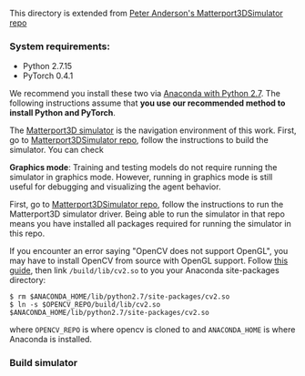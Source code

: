 
This directory is extended from [Peter Anderson's Matterport3DSimulator repo](https://github.com/peteanderson80/Matterport3DSimulator)

### System requirements:
* Python 2.7.15
* PyTorch 0.4.1 

We recommend you install these two via [Anaconda with Python 2.7](https://www.anaconda.com/download/#linux). 
The following instructions assume that **you use our recommended method to install Python and PyTorch**. 

The [Matterport3D simulator](https://github.com/peteanderson80/Matterport3DSimulator) is the navigation environment of this work. 
First, go to [Matterport3DSimulator repo](https://github.com/peteanderson80/Matterport3DSimulator), follow the instructions to build the simulator. You can check 

**Graphics mode**: Training and testing models do not require running the simulator in graphics mode. However, running in graphics mode is still useful for debugging and visualizing the agent behavior. 

First, go to [Matterport3DSimulator repo](https://github.com/peteanderson80/Matterport3DSimulator), follow the instructions to run the Matterport3D simulator driver. Being able to run the simulator in that repo means you have installed all packages required for running the simulator in this repo. 

If you encounter an error saying "OpenCV does not support OpenGL", you may have to install OpenCV from source with OpenGL support. Follow [this guide](https://www.learnopencv.com/install-opencv3-on-ubuntu/), then link `/build/lib/cv2.so` to you your Anaconda site-packages directory:

```
$ rm $ANACONDA_HOME/lib/python2.7/site-packages/cv2.so
$ ln -s $OPENCV_REPO/build/lib/cv2.so $ANACONDA_HOME/lib/python2.7/site-packages/cv2.so
```

where `OPENCV_REPO` is where opencv is cloned to and `ANACONDA_HOME` is where Anaconda is installed. 

### Build simulator


